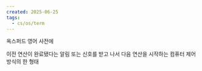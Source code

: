 ```yaml
---
created: 2025-06-25
tags:
  - cs/os/term
---
```

옥스퍼드 영어 사전에 

이전 연산이 완료됐다는 알림 또는 신호를 받고 나서 다음 연산을 시작하는 컴퓨터 제어 방식의 한 형태